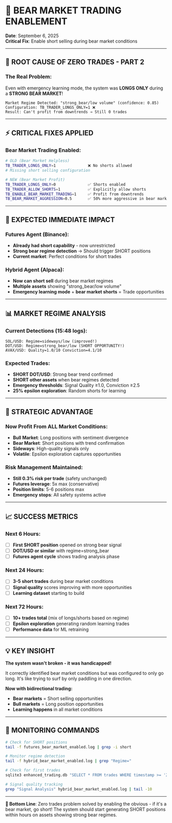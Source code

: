 # 🐻 BEAR MARKET TRADING ENABLEMENT

**Date**: September 6, 2025  
**Critical Fix**: Enable short selling during bear market conditions

---

## 🎯 **ROOT CAUSE OF ZERO TRADES - PART 2**

### **The Real Problem:**
Even with emergency learning mode, the system was **LONGS ONLY** during a **STRONG BEAR MARKET**!

```
Market Regime Detected: "strong_bear/low volume" (confidence: 0.85)
Configuration: TB_TRADER_LONGS_ONLY=1 ❌
Result: Can't profit from downtrends → Still 0 trades
```

---

## ⚡ **CRITICAL FIXES APPLIED**

### **Bear Market Trading Enabled:**
```bash
# OLD (Bear Market Helpless)
TB_TRADER_LONGS_ONLY=1              ❌ No shorts allowed
# Missing short selling configuration

# NEW (Bear Market Profit)  
TB_TRADER_LONGS_ONLY=0              ✅ Shorts enabled
TB_TRADER_ALLOW_SHORTS=1            ✅ Explicitly allow shorts
TB_ENABLE_BEAR_MARKET_TRADING=1     ✅ Profit from downtrends  
TB_BEAR_MARKET_AGGRESSION=0.5       ✅ 50% more aggressive in bear markets
```

---

## 🚀 **EXPECTED IMMEDIATE IMPACT**

### **Futures Agent (Binance):**
- **Already had short capability** - now unrestricted
- **Strong bear regime detection** → Should trigger SHORT positions
- **Current market**: Perfect conditions for short trades

### **Hybrid Agent (Alpaca):**  
- **Now can short sell** during bear market regimes
- **Multiple assets** showing "strong_bear/low volume"
- **Emergency learning mode** + **bear market shorts** = Trade opportunities

---

## 📊 **MARKET REGIME ANALYSIS**

### **Current Detections (15:48 logs):**
```
SOL/USD: Regime=sideways/low (improved!)
DOT/USD: Regime=strong_bear/low (SHORT OPPORTUNITY!)
AVAX/USD: Quality=1.0/10 Conviction=4.1/10
```

### **Expected Trades:**
- **SHORT DOT/USD**: Strong bear trend confirmed
- **SHORT other assets** when bear regimes detected  
- **Emergency thresholds**: Signal Quality ≥1.0, Conviction ≥2.5
- **25% epsilon exploration**: Random shorts for learning

---

## 🎯 **STRATEGIC ADVANTAGE**

### **Now Profit From ALL Market Conditions:**
- **Bull Market**: Long positions with sentiment divergence
- **Bear Market**: Short positions with trend confirmation  
- **Sideways**: High-quality signals only
- **Volatile**: Epsilon exploration captures opportunities

### **Risk Management Maintained:**
- **Still 0.3% risk per trade** (safety unchanged)
- **Futures leverage**: 5x max (conservative)  
- **Position limits**: 5-6 positions max
- **Emergency stops**: All safety systems active

---

## 📈 **SUCCESS METRICS**

### **Next 6 Hours:**
- [ ] **First SHORT position** opened on strong bear signal
- [ ] **DOT/USD or similar** with regime=strong_bear
- [ ] **Futures agent cycle** shows trading analysis phase

### **Next 24 Hours:**  
- [ ] **3-5 short trades** during bear market conditions
- [ ] **Signal quality** scores improving with more opportunities
- [ ] **Learning dataset** starting to build

### **Next 72 Hours:**
- [ ] **10+ trades total** (mix of longs/shorts based on regime)
- [ ] **Epsilon exploration** generating random learning trades
- [ ] **Performance data** for ML retraining

---

## 💡 **KEY INSIGHT**

**The system wasn't broken - it was handicapped!**

It correctly identified bear market conditions but was configured to only go long. It's like trying to surf by only paddling in one direction.

**Now with bidirectional trading:**
- **Bear markets** = Short selling opportunities  
- **Bull markets** = Long position opportunities
- **Learning happens** in all market conditions

---

## 🔄 **MONITORING COMMANDS**

```bash
# Check for SHORT positions
tail -f futures_bear_market_enabled.log | grep -i short

# Monitor regime detection  
tail -f hybrid_bear_market_enabled.log | grep "Regime="

# Check for first trades
sqlite3 enhanced_trading.db "SELECT * FROM trades WHERE timestamp >= '2025-09-06 15:48' ORDER BY timestamp DESC"

# Signal quality tracking
grep "Signal Analysis" hybrid_bear_market_enabled.log | tail -10
```

---

**🎯 Bottom Line**: Zero trades problem solved by enabling the obvious - if it's a bear market, go short! The system should start generating SHORT positions within hours on assets showing strong bear regimes.
